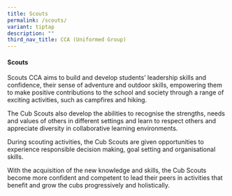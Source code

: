 ```yaml
---
title: Scouts
permalink: /scouts/
variant: tiptap
description: ""
third_nav_title: CCA (Uniformed Group)
---
```

<h4><strong>Scouts</strong></h4>
<p>Scouts CCA aims to build and develop students’ leadership skills and confidence,
their sense of adventure and outdoor skills, empowering them to make positive
contributions to the school and society through a range of exciting activities,
such as campfires and hiking.</p>
<p>The Cub Scouts also develop the abilities to recognise the strengths,
needs and values of others in different settings and learn to respect others
and appreciate diversity in collaborative learning environments.</p>
<p>During scouting activities, the Cub Scouts are given opportunities to
experience responsible decision making, goal setting and organisational
skills.</p>
<p>With the acquisition of the new knowledge and skills, the Cub Scouts become
more confident and competent to lead their peers in activities that benefit
and grow the cubs progressively and holistically.</p>